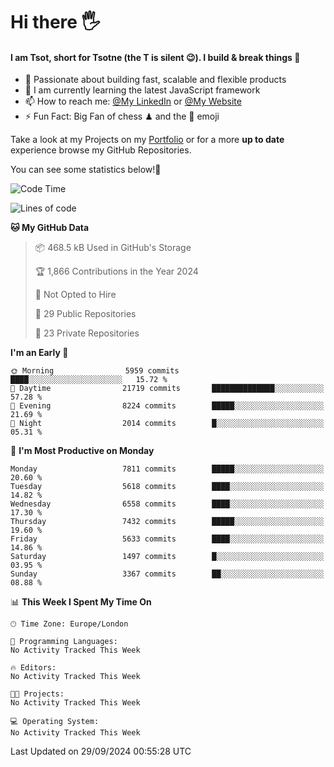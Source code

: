 # Hi there :raised_hand_with_fingers_splayed:
#### I am Tsot, short for Tsotne (the T is silent :wink:). I build & break things :space_invader:
- :telescope: Passionate about building fast, scalable and flexible products
- :seedling: I am currently learning the latest JavaScript framework 
- :mailbox: How to reach me: [@My LinkedIn](https://www.linkedin.com/in/tsotne-gvadzabia/) or [@My Website](https://tsotne.co.uk/contact)
- :zap: Fun Fact: Big Fan of chess ♟ and the 👾 emoji

Take a look at my Projects on my [Portfolio](https://tsotne.co.uk/) or for a more **up to date** experience browse my GitHub Repositories.

You can see some statistics below!:space_invader:
<!--START_SECTION:waka-->
![Code Time](http://img.shields.io/badge/Code%20Time-761%20hrs%202%20mins-blue)

![Lines of code](https://img.shields.io/badge/From%20Hello%20World%20I%27ve%20Written-13.6%20million%20lines%20of%20code-blue)

**🐱 My GitHub Data** 

> 📦 468.5 kB Used in GitHub's Storage 
 > 
> 🏆 1,866 Contributions in the Year 2024
 > 
> 🚫 Not Opted to Hire
 > 
> 📜 29 Public Repositories 
 > 
> 🔑 23 Private Repositories 
 > 
**I'm an Early 🐤** 

```text
🌞 Morning                5959 commits        ████░░░░░░░░░░░░░░░░░░░░░   15.72 % 
🌆 Daytime                21719 commits       ██████████████░░░░░░░░░░░   57.28 % 
🌃 Evening                8224 commits        █████░░░░░░░░░░░░░░░░░░░░   21.69 % 
🌙 Night                  2014 commits        █░░░░░░░░░░░░░░░░░░░░░░░░   05.31 % 
```
📅 **I'm Most Productive on Monday** 

```text
Monday                   7811 commits        █████░░░░░░░░░░░░░░░░░░░░   20.60 % 
Tuesday                  5618 commits        ████░░░░░░░░░░░░░░░░░░░░░   14.82 % 
Wednesday                6558 commits        ████░░░░░░░░░░░░░░░░░░░░░   17.30 % 
Thursday                 7432 commits        █████░░░░░░░░░░░░░░░░░░░░   19.60 % 
Friday                   5633 commits        ████░░░░░░░░░░░░░░░░░░░░░   14.86 % 
Saturday                 1497 commits        █░░░░░░░░░░░░░░░░░░░░░░░░   03.95 % 
Sunday                   3367 commits        ██░░░░░░░░░░░░░░░░░░░░░░░   08.88 % 
```


📊 **This Week I Spent My Time On** 

```text
🕑︎ Time Zone: Europe/London

💬 Programming Languages: 
No Activity Tracked This Week

🔥 Editors: 
No Activity Tracked This Week

🐱‍💻 Projects: 
No Activity Tracked This Week

💻 Operating System: 
No Activity Tracked This Week
```


 Last Updated on 29/09/2024 00:55:28 UTC
<!--END_SECTION:waka-->
